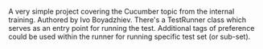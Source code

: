 A very simple project covering the Cucumber topic from the internal training.
Authored by Ivo Boyadzhiev.
There's a TestRunner class which serves as an entry point for running the test.
Additional tags of preference could be used within the runner for running specific test set (or sub-set).